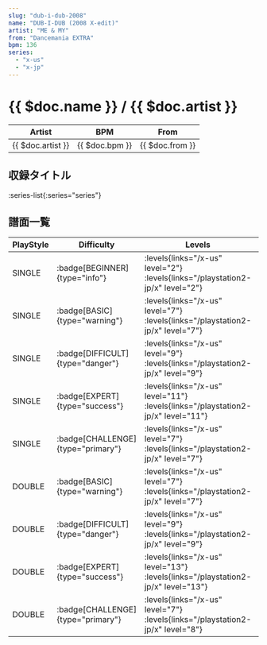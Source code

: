 ```yaml
---
slug: "dub-i-dub-2008"
name: "DUB-I-DUB (2008 X-edit)"
artist: "ME & MY"
from: "Dancemania EXTRA"
bpm: 136
series:
  - "x-us"
  - "x-jp"
---
```


# {{ $doc.name }} / {{ $doc.artist }}

|Artist|BPM|From|
|------|---|----|
|{{ $doc.artist }}|{{ $doc.bpm }}|{{ $doc.from }}|

## 収録タイトル

:series-list{:series="series"}

## 譜面一覧

|PlayStyle|Difficulty|Levels|Notes|Movie|
|---------|----------|------|-----|-----|
|SINGLE| :badge[BEGINNER]{type="info"}| :levels{links="/x-us" level="2"}  :levels{links="/playstation2-jp/x" level="2"}|76/0||
|SINGLE| :badge[BASIC]{type="warning"}| :levels{links="/x-us" level="7"}  :levels{links="/playstation2-jp/x" level="7"}|173/21||
|SINGLE| :badge[DIFFICULT]{type="danger"}| :levels{links="/x-us" level="9"}  :levels{links="/playstation2-jp/x" level="9"}|239/18||
|SINGLE| :badge[EXPERT]{type="success"}| :levels{links="/x-us" level="11"}  :levels{links="/playstation2-jp/x" level="11"}|284/13||
|SINGLE| :badge[CHALLENGE]{type="primary"}| :levels{links="/x-us" level="7"}  :levels{links="/playstation2-jp/x" level="7"}|151/15(28)||
|DOUBLE| :badge[BASIC]{type="warning"}| :levels{links="/x-us" level="7"}  :levels{links="/playstation2-jp/x" level="7"}|179/15||
|DOUBLE| :badge[DIFFICULT]{type="danger"}| :levels{links="/x-us" level="9"}  :levels{links="/playstation2-jp/x" level="9"}|232/2||
|DOUBLE| :badge[EXPERT]{type="success"}| :levels{links="/x-us" level="13"}  :levels{links="/playstation2-jp/x" level="13"}|322/18||
|DOUBLE| :badge[CHALLENGE]{type="primary"}| :levels{links="/x-us" level="7"}  :levels{links="/playstation2-jp/x" level="8"}|166/11(22)||
